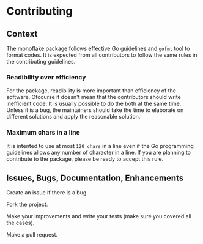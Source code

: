 # Contributing

## Context

The monoflake package follows effective Go guidelines and `gofmt` tool to format
codes. It is expected from all contributors to follow the same rules in the
contributing guidelines.

### Readibility over efficiency

For the package, readibility is more important than efficiency of the software.
Ofcourse it doesn't mean that the contributors should write inefficient code.
It is usually possible to do the both at the same time. Unless it is a bug, the
maintainers should take the time to elaborate on different solutions and apply
the reasonable solution.

### Maximum chars in a line

It is intented to use at most `120 chars` in a line even if the Go programming
guidelines allows any number of character in a line. If you are planning to
contribute to the package, please be ready to accept this rule.

## Issues, Bugs, Documentation, Enhancements

Create an issue if there is a bug.

Fork the project.

Make your improvements and write your tests (make sure you covered all the
cases).

Make a pull request.